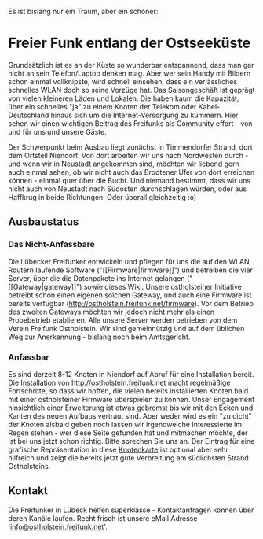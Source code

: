 Es ist bislang nur ein Traum, aber ein schöner:
# Freier Funk entlang der Ostseeküste

Grundsätzlich ist es an der Küste so wunderbar entspannend, dass man gar nicht an sein Telefon/Laptop denken mag. Aber wer sein Handy mit Bildern schon einmal vollknipste, wird schnell einsehen, dass ein verlässliches schnelles WLAN doch so seine Vorzüge hat. Das Saisongeschäft ist geprägt von vielen kleineren Läden und Lokalen. Die haben kaum die Kapazität, über ein schnelles "ja" zu einem Knoten der Telekom oder Kabel-Deutschland hinaus sich um die Internet-Versorgung zu kümmern. Hier sehen wir einen wichtigen Beitrag des Freifunks als Community effort - von und für uns und unsere Gäste.

Der Schwerpunkt beim Ausbau liegt zunächst in Timmendorfer Strand, dort dem Ortsteil Niendorf. Von dort arbeiten wir uns nach Nordwesten durch - und wenn wir in Neustadt angekommen sind, möchten wir liebend gern auch einmal sehen, ob wir nicht auch das Brodtener Ufer von dort erreichen können - einmal quer über die Bucht. Und niemand bestimmt, dass wir uns nicht auch von Neustadt nach Südosten durchschlagen würden, oder aus Haffkrug in beide Richtungen. Oder überall gleichzeitig :o)

## Ausbaustatus

### Das Nicht-Anfassbare

Die Lübecker Freifunker entwickeln und pflegen für uns die auf den WLAN Routern laufende Software ("[[Firmware|firmware]]")  und betreiben die vier Server, über die die Datenpakete ins Internet gelangen ("[[Gateway|gateway]]") sowie dieses Wiki. Unsere ostholsteiner Initiative betreibt schon einen eigenen solchen Gateway, und auch eine Firmware ist bereits verfügbar (http://ostholstein.freifunk.net/firmware). Vor dem Betrieb des zweiten Gateways möchten wir jedoch nicht mehr als einen Probebetrieb etablieren. Alle unsere Server werden betrieben von dem Verein Freifunk Ostholstein. Wir sind gemeinnützig und auf dem üblichen Weg zur Anerkennung - bislang noch beim Amtsgericht.

### Anfassbar

Es sind derzeit 8-12 Knoten in Niendorf auf Abruf für eine Installation bereit. Die Installation von http://ostholstein.freifunk.net macht regelmäßige Fortschritte, so dass wir hoffen, die vielen bereits installierten Knoten bald mit einer ostholsteiner Firmware überspielen zu können. Unser Engagement hinsichtlich einer Erweiterung ist etwas gebremst bis wir mit den Ecken und Kanten des neuen Aufbaus vertraut sind. Aber weder wird es ein "zu dicht"  der Knoten alsbald geben noch lassen wir irgendwelche Interessierte im Regen stehen - wer diese Seite gefunden hat und mitmachen möchte, der ist bei uns jetzt schon richtig. Bitte sprechen Sie uns an. Der Eintrag für eine grafische Repräsentation in diese [Knotenkarte](http://luebeck.freifunk.net/map/geomap.html) ist optional aber sehr hilfreich und zeigt die bereits jetzt gute Verbreitung am südlichsten Strand Ostholsteins.

## Kontakt

Die Freifunker in Lübeck helfen superklasse - Kontaktanfragen können über deren Kanäle laufen. Recht frisch ist unsere eMail Adresse 'info@ostholstein.freifunk.net'.




